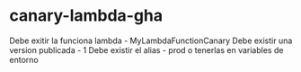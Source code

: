 # canary-lambda-gha
Debe exitir la funciona lambda - MyLambdaFunctionCanary
Debe existir una version publicada - 1
Debe existir el alias - prod
o tenerlas en variables de entorno
